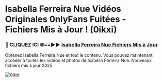 # Isabella Ferreira Nue Vidéos Originales 0nlyFans Fuitées - Fichiers Mis à Jour ! (0ikxi)

<h3>🔴 CLIQUEZ ICI 🌐==►► <a href="https://tinyurl.com/2pmr4ezf" rel="nofollow">Isabella Ferreira Nue Fichiers Mis à Jour</a></h3>

Obtenez Isabella Ferreira Nue et tout le contenu. Vous pouvez maintenant accéder à toutes les vidéos et photos de Isabella Ferreira Nue. Nouveaux fichiers mis à jour 2025

[![0ikxi](https://i.imgur.com/6SNvagu.gif)](https://tinyurl.com/2pmr4ezf)
